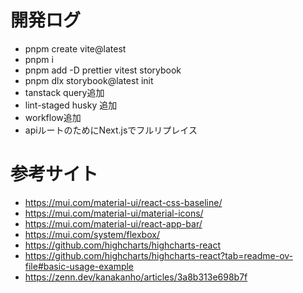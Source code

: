 # 開発ログ

- pnpm create vite@latest
- pnpm i
- pnpm add -D prettier vitest storybook
- pnpm dlx storybook@latest init
- tanstack query追加
- lint-staged husky 追加
- workflow追加
- apiルートのためにNext.jsでフルリプレイス

# 参考サイト

- https://mui.com/material-ui/react-css-baseline/
- https://mui.com/material-ui/material-icons/
- https://mui.com/material-ui/react-app-bar/
- https://mui.com/system/flexbox/
- https://github.com/highcharts/highcharts-react
- https://github.com/highcharts/highcharts-react?tab=readme-ov-file#basic-usage-example
- https://zenn.dev/kanakanho/articles/3a8b313e698b7f
